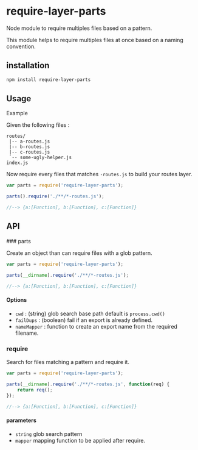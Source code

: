 # require-layer-parts
Node module to require multiples files based on a pattern.

This module helps to require multiples files at once based on a naming convention.

## installation 
```bash
npm install require-layer-parts
```


## Usage

Example

Given the following files :
```
routes/
 |-- a-routes.js
 |-- b-routes.js
 |-- c-routes.js
 `-- some-ugly-helper.js
index.js
```

Now require every files that matches `-routes.js` to build your routes layer.

```js
var parts = require('require-layer-parts');

parts().require('./**/*-routes.js');

//--> {a:[Function], b:[Function], c:[Function]}
```

## API

### parts

Create an object than can require files with a glob pattern. 


```js
var parts = require('require-layer-parts');

parts(__dirname).require('./**/*-routes.js');

//--> {a:[Function], b:[Function], c:[Function]}
```

#### Options
* `cwd` : (string) glob search base path default is `process.cwd()`
* `failDups` : (boolean) fail if an export is already defined.
* `nameMapper` : function to create an export name from the required filename.

### require

Search for files matching a pattern and require it.


```js
var parts = require('require-layer-parts');

parts(__dirname).require('./**/*-routes.js', function(req) {
    return req();
});

//--> {a:[Function], b:[Function], c:[Function]}
```

#### parameters
* `string` glob search pattern
* `mapper` mapping function to be applied after require.